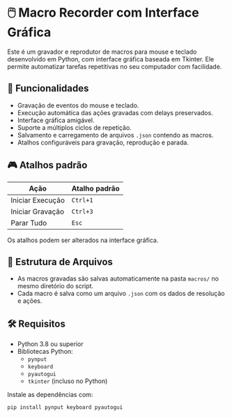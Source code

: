# 🖱️ Macro Recorder com Interface Gráfica

Este é um gravador e reprodutor de macros para mouse e teclado desenvolvido em Python, com interface gráfica baseada em Tkinter. Ele permite automatizar tarefas repetitivas no seu computador com facilidade.

## 🚀 Funcionalidades

- Gravação de eventos do mouse e teclado.
- Execução automática das ações gravadas com delays preservados.
- Interface gráfica amigável.
- Suporte a múltiplos ciclos de repetição.
- Salvamento e carregamento de arquivos `.json` contendo as macros.
- Atalhos configuráveis para gravação, reprodução e parada.

## 🎮 Atalhos padrão

| Ação             | Atalho padrão |
|------------------|---------------|
| Iniciar Execução | `Ctrl+1`      |
| Iniciar Gravação | `Ctrl+3`      |
| Parar Tudo       | `Esc`         |

Os atalhos podem ser alterados na interface gráfica.

## 📂 Estrutura de Arquivos

- As macros gravadas são salvas automaticamente na pasta `macros/` no mesmo diretório do script.
- Cada macro é salva como um arquivo `.json` com os dados de resolução e ações.

## 🛠️ Requisitos

- Python 3.8 ou superior
- Bibliotecas Python:
  - `pynput`
  - `keyboard`
  - `pyautogui`
  - `tkinter` (incluso no Python)
  
Instale as dependências com:

```bash
pip install pynput keyboard pyautogui

